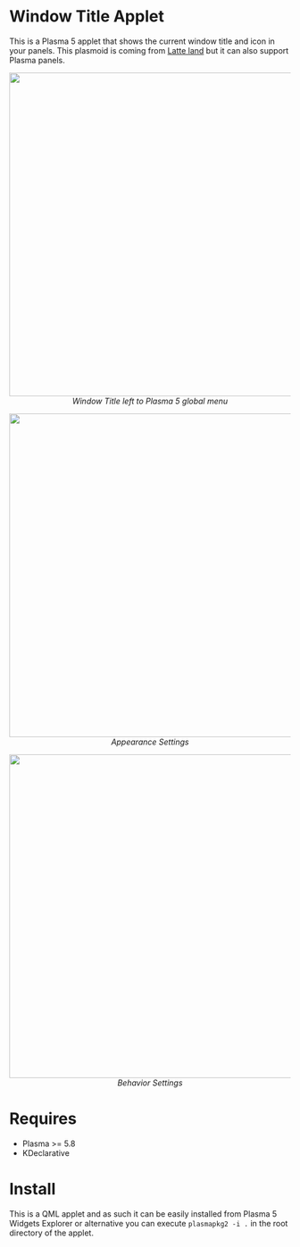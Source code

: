 # Window Title Applet

This is a Plasma 5 applet that shows the current window title and icon in your panels. This plasmoid is coming from [Latte land](https://phabricator.kde.org/source/latte-dock/repository/master/) but it can also support Plasma panels.

<p align="center">
<img src="https://i.imgur.com/Zdjshmt.png" width="580"><br/>
<i>Window Title left to Plasma 5 global menu</i>
</p>

<p align="center">
<img src="https://i.imgur.com/9Wy2BgP.png" width="580"><br/>
<i>Appearance Settings</i>
</p>

<p align="center">
<img src="https://i.imgur.com/cxBeWOI.png" width="580"><br/>
<i>Behavior Settings</i>
</p>

# Requires

- Plasma >= 5.8
- KDeclarative

# Install

This is a QML applet and as such it can be easily installed from Plasma 5 Widgets Explorer or alternative you can execute `plasmapkg2 -i .` in the root directory of the applet.



